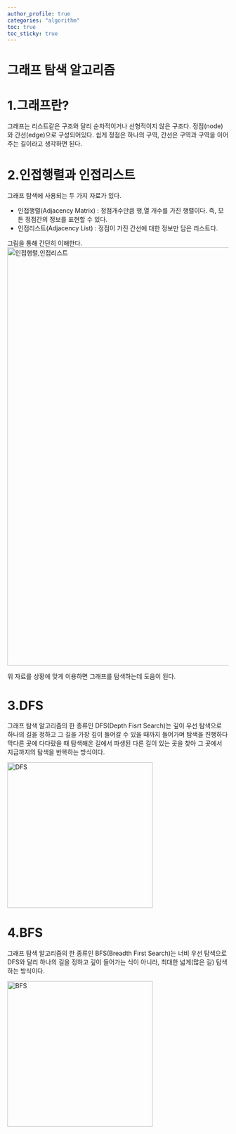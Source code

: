 ```yaml
---
author_profile: true
categories: "algorithm"
toc: true
toc_sticky: true
---
```

# 그래프 탐색 알고리즘
# 1.그래프란?
그래프는 리스트같은 구조와 달리 순차적이거나 선형적이지 않은 구조다. 정점(node)와 간선(edge)으로 구성되어있다. 쉽게 정점은 하나의 구역, 간선은 구역과 구역을 이어주는 길이라고 생각하면 된다.

# 2.인접행렬과 인접리스트
그래프 탐색에 사용되는 두 가지 자료가 있다.
- 인접행렬(Adjacency Matrix) : 정점개수만큼 행,열 개수를 가진 행렬이다. 즉, 모든 정점간의 정보를 표현할 수 있다.
- 인접리스트(Adjacency List) : 정점이 가진 간선에 대한 정보만 담은 리스트다.           

그림을 통해 간단히 이해한다.
<img width="950" alt="인접행렬,인접리스트" src="https://user-images.githubusercontent.com/96512568/174435279-3953b01e-f352-4d9c-89c9-bc691265d581.png">

위 자료를 상황에 맞게 이용하면 그래프를 탐색하는데 도움이 된다.


# 3.DFS
그래프 탐색 알고리즘의 한 종류인 DFS(Depth Fisrt Search)는 깊이 우선 탐색으로 하나의 길을 정하고 그 길을 가장 깊이 들어갈 수 있을 때까지 들어가며 탐색을 진행하다 막다른 곳에 다다랐을 때 탐색해온 길에서 파생된 다른 길이 있는 곳을 찾아 그 곳에서 지금까지의 탐색을 반복하는 방식이다.

<img width="331" alt="DFS" src="https://user-images.githubusercontent.com/96512568/174426361-7226d4aa-3db7-43cf-9a63-24ea46a0def8.png">




# 4.BFS
그래프 탐색 알고리즘의 한 종류인 BFS(Breadth First Search)는 너비 우선 탐색으로 DFS와 달리 하나의 길을 정하고 깊이 들어가는 식이 아니라, 최대한 넓게(많은 길) 탐색하는 방식이다.

<img width="331" alt="BFS" src="https://user-images.githubusercontent.com/96512568/174426365-5dff8845-df20-4957-aa59-000eecc4c621.png">

